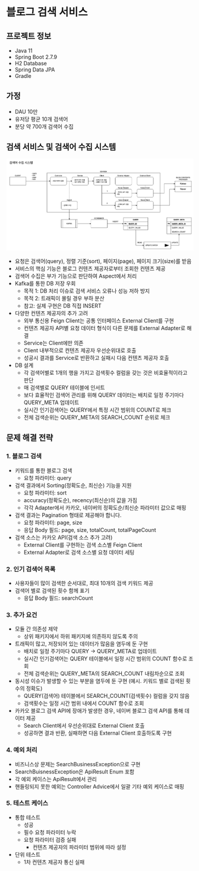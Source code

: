 # 블로그 검색 서비스

## 프로젝트 정보

- Java 11
- Spring Boot 2.7.9
- H2 Database
- Spring Data JPA
- Gradle

## 가정

- DAU 10만
- 유저당 평균 10개 검색어
- 분당 약 700개 검색어 수집

## 검색 서비스 및 검색어 수집 시스템

![검색 서비스 및 검색어 수집 시스템](./diagram1.png)

- 요청은 검색어(query), 정렬 기준(sort), 페이지(page), 페이지 크기(size)를 받음
- 서비스의 핵심 기능은 블로그 컨텐츠 제공자로부터 조회한 컨텐츠 제공
- 검색어 수집은 부가 기능으로 판단하여 Aspect에서 처리
- Kafka를 통한 DB 저장 우회
    - 목적 1: DB 처리 이슈로 검색 서비스 오류나 성능 저하 방지
    - 목적 2: 트래픽이 몰릴 경우 부하 분산
    - 참고: 실제 구현은 DB 직접 INSERT
- 다양한 컨텐츠 제공자의 추가 고려
    - 외부 통신용 Feign Client는 공통 인터페이스 External Client를 구현
    - 컨텐츠 제공자 API별 요청 데이터 형식이 다른 문제를 External Adapter로 해결
    - Service는 Client에만 의존
    - Client 내부적으로 컨텐츠 제공자 우선순위대로 호출
    - 성공시 결과를 Service로 반환하고 실패시 다음 컨텐츠 제공자 호출
- DB 설계
    - 각 검색어별로 1개의 행을 가지고 검색횟수 컬럼을 갖는 것은 비효율적이라고 판단
    - 매 검색별로 QUERY 테이블에 인서트
    - 보다 효율적인 검색어 관리를 위해 QUERY 데이터는 배치로 일정 주기마다 QUERY_META 업데이트
    - 실시간 인기검색어는 QUERY에서 특정 시간 범위의 COUNT로 체크
    - 전체 검색순위는 QUERY_META의 SEARCH_COUNT 순위로 체크

## 문제 해결 전략

### 1. 블로그 검색

- 키워드를 통한 블로그 검색
    - 요청 파라미터: query
- 검색 결과에서 Sorting(정확도순, 최신순) 기능을 지원
    - 요청 파라미터: sort
    - accuracy(정확도순), recency(최신순)의 값을 가짐
    - 각각 Adapter에서 카카오, 네이버의 정확도순/최신순 파라미터 값으로 매핑
- 검색 결과는 Pagination 형태로 제공해야 합니다.
    - 요청 파라미터: page, size
    - 응답 Body 필드: page, size, totalCount, totalPageCount
- 검색 소스는 카카오 API(검색 소스 추가 고려)
    - External Client를 구현하는 검색 소스별 Feign Client
    - External Adapter로 검색 소스별 요청 데이터 세팅

### 2. 인기 검색어 목록

- 사용자들이 많이 검색한 순서대로, 최대 10개의 검색 키워드 제공
- 검색어 별로 검색된 횟수 함께 표기
    - 응답 Body 필드: searchCount

### 3. 추가 요건

- 모듈 간 의존성 제약
    - 상위 패키지에서 하위 패키지에 의존하지 않도록 주의
- 트래픽이 많고, 저장되어 있는 데이터가 많음을 염두에 둔 구현
    - 배치로 일정 주기마다 QUERY -> QUERY_META로 업데이트
    - 실시간 인기검색어는 QUERY 테이블에서 일정 시간 범위의 COUNT 함수로 조회
    - 전체 검색순위는 QUERY_META의 SEARCH_COUNT 내림차순으로 조회
- 동시성 이슈가 발생할 수 있는 부분을 염두에 둔 구현 (예시. 키워드 별로 검색된 횟수의 정확도)
    - QUERY(검색어) 테이블에서 SEARCH_COUNT(검색횟수) 컬럼을 갖지 않음
    - 검색횟수는 일정 시간 범위 내에서 COUNT 함수로 조회
- 카카오 블로그 검색 API에 장애가 발생한 경우, 네이버 블로그 검색 API를 통해 데이터 제공
    - Search Client에서 우선순위대로 External Client 호출
    - 성공하면 결과 반환, 실패하면 다음 External Client 호출하도록 구현

### 4. 예외 처리

- 비즈니스상 문제는 SearchBusinessException으로 구현
- SearchBuisnessException은 ApiResult Enum 포함
- 각 예외 케이스는 ApiResult에서 관리
- 핸들링되지 못한 예외는 Controller Advice에서 일괄 기타 예외 케이스로 매핑

### 5. 테스트 케이스

- 통합 테스트
    - 성공
    - 필수 요청 파라미터 누락
    - 요청 파라미터 검증 실패
        - 컨텐츠 제공자의 파라미터 범위에 따라 설정
- 단위 테스트
    - 1차 컨텐츠 제공자 통신 실패
